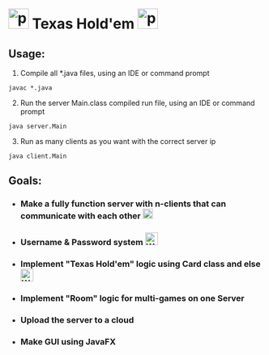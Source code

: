 [//]: # (DONE = <a href="https://emoji.gg/emoji/7425-classic-check-mark"><img src="https://cdn3.emoji.gg/emojis/7425-classic-check-mark.png" width="15px" height="15px" alt="classic_check_mark"></a>)
[//]: # (IN PROCESS = <a href="https://emoji.gg/emoji/2561-working"><img src="https://cdn3.emoji.gg/emojis/2561-working.gif" width="15px" height="15px" alt="Working"></a>)
[//]: # (FINISHED = )


# <a href="https://emoji.gg/emoji/6149-peepopoker"><img src="https://cdn3.emoji.gg/emojis/6149-peepopoker.png" width="40px" height="40px" alt="peepoPoker"></a> Texas Hold'em <a href="https://emoji.gg/emoji/6149-peepopoker"><img src="https://cdn3.emoji.gg/emojis/6149-peepopoker.png" width="40px" height="40px" alt="peepoPoker"></a>

## Usage:
1) Compile all *.java files, using an IDE or command prompt
```
javac *.java
```
2) Run the server Main.class compiled run file, using an IDE or command prompt
```
java server.Main
```
3) Run as many clients as you want with the correct server ip
```
java client.Main
```

## Goals:
+ ### Make a fully function server with n-clients that can communicate with each other <a href="https://emoji.gg/emoji/7425-classic-check-mark"><img src="https://cdn3.emoji.gg/emojis/7425-classic-check-mark.png" width="20px" height="20px" alt="classic_check_mark"></a>
+ ### Username & Password system <a href="https://emoji.gg/emoji/2561-working"><img src="https://cdn3.emoji.gg/emojis/2561-working.gif" width="25px" height="25px" alt="Working"></a>
+ ### Implement "Texas Hold'em" logic using Card class and else <a href="https://emoji.gg/emoji/2561-working"><img src="https://cdn3.emoji.gg/emojis/2561-working.gif" width="25px" height="25px" alt="Working"></a>
+ ### Implement "Room" logic for multi-games on one Server
+ ### Upload the server to a cloud
+ ### Make GUI using JavaFX
